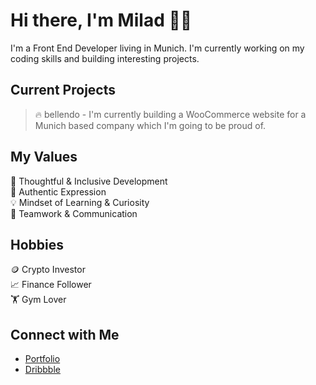 # Hi there, I'm Milad 👋🏻

I'm a Front End Developer living in Munich. I'm currently working on my coding skills and building interesting projects.

## Current Projects <br/>

> 🔥 bellendo - I'm currently building a WooCommerce website for a Munich based company which I'm going to be proud of.

## My Values

🧠 Thoughtful & Inclusive Development <br/>
🖤 Authentic Expression <br/>
💡 Mindset of Learning & Curiosity <br/>
🙌 Teamwork & Communication

## Hobbies

🪙 Crypto Investor <br/>
📈 Finance Follower</br>
🏋️ Gym Lover

## Connect with Me

- [Portfolio](https://www.miladcodes.com/) <br/>
- [Dribbble](https://dribbble.com/miladcodes/) <br/>
